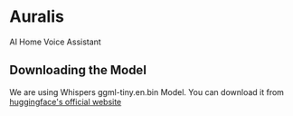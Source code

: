 # Auralis
AI Home Voice Assistant


## Downloading the Model
We are using Whispers ggml-tiny.en.bin Model. You can download it from [huggingface's official website](https://huggingface.co/ggerganov/whisper.cpp/blob/main/ggml-tiny.en.bin)